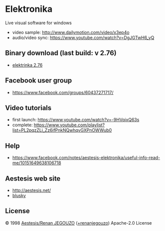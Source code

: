 # Elektronika 

Live visual software for windows

- video sample: http://www.dailymotion.com/video/x3ep4o
- audio/video sync: https://www.youtube.com/watch?v=DgJGTwH6_yQ

## Binary download (last build: v 2.76)

-  [elektrinka 2.76](https://raw.githubusercontent.com/aestesis/elektronika/builds/elektronika-276.msi)

## Facebook user group

- https://www.facebook.com/groups/60437271717/

## Video tutorials

-  first launch: https://www.youtube.com/watch?v=-9HVqixQ63s
-  complete: https://www.youtube.com/playlist?list=PL2pqzZLi_Zz6ifPnkNQwhqvGXPnOWWub0

## Help

- https://www.facebook.com/notes/aestesis-elektronika/useful-info-read-me/10151649638106718

## Aestesis web site

- http://aestesis.net/
- [blusky](https://bsky.app/profile/aestesis.bsky.social)

## License

© 1998 [Aestesis/Renan JEGOUZO](http://aestesis.net)  ([+renanjegouzo](https://plus.google.com/u/0/+renanjegouzo)) Apache-2.0 License

